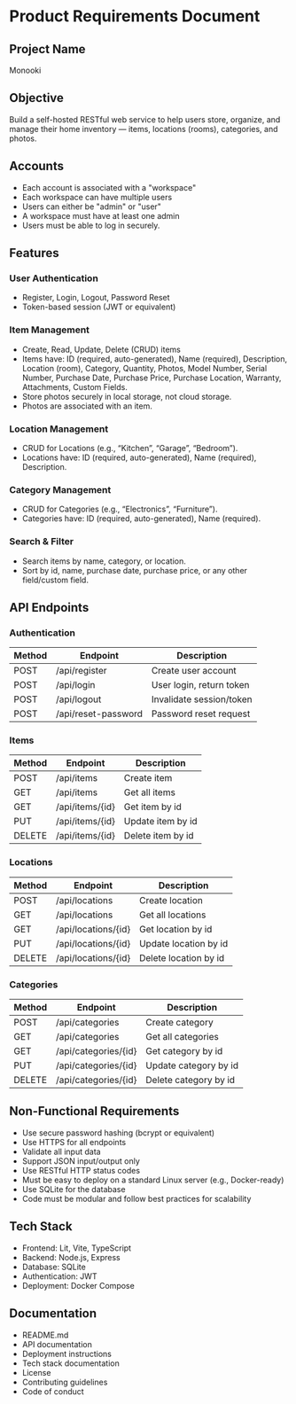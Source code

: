 # Product Requirements Document

## Project Name
Monooki

## Objective
Build a self-hosted RESTful web service to help users store, organize, and manage their home inventory — items, locations (rooms), categories, and photos.

## Accounts
- Each account is associated with a "workspace"
- Each workspace can have multiple users
- Users can either be "admin" or "user"
- A workspace must have at least one admin
- Users must be able to log in securely.

## Features
### User Authentication
- Register, Login, Logout, Password Reset
- Token-based session (JWT or equivalent)

### Item Management
- Create, Read, Update, Delete (CRUD) items
- Items have: ID (required, auto-generated), Name (required), Description, Location (room), Category, Quantity, Photos, Model Number, Serial Number, Purchase Date, Purchase Price, Purchase Location, Warranty, Attachments, Custom Fields.
- Store photos securely in local storage, not cloud storage.
- Photos are associated with an item.

### Location Management
- CRUD for Locations (e.g., “Kitchen”, “Garage”, “Bedroom”).
- Locations have: ID (required, auto-generated), Name (required), Description.

### Category Management
- CRUD for Categories (e.g., “Electronics”, “Furniture”).
- Categories have: ID (required, auto-generated), Name (required).

### Search & Filter
- Search items by name, category, or location.
- Sort by id, name, purchase date, purchase price, or any other field/custom field.

## API Endpoints

### Authentication
Method | Endpoint | Description
-------|----------|------------
POST | /api/register | Create user account
POST | /api/login | User login, return token
POST | /api/logout | Invalidate session/token
POST | /api/reset-password | Password reset request

### Items
Method | Endpoint | Description
-------|----------|------------
POST | /api/items | Create item
GET | /api/items | Get all items
GET | /api/items/{id} | Get item by id
PUT | /api/items/{id} | Update item by id
DELETE | /api/items/{id} | Delete item by id

### Locations
Method | Endpoint | Description
-------|----------|------------
POST | /api/locations | Create location
GET | /api/locations | Get all locations
GET | /api/locations/{id} | Get location by id
PUT | /api/locations/{id} | Update location by id
DELETE | /api/locations/{id} | Delete location by id

### Categories
Method | Endpoint | Description
-------|----------|------------
POST | /api/categories | Create category
GET | /api/categories | Get all categories
GET | /api/categories/{id} | Get category by id
PUT | /api/categories/{id} | Update category by id
DELETE | /api/categories/{id} | Delete category by id

## Non-Functional Requirements
- Use secure password hashing (bcrypt or equivalent)
- Use HTTPS for all endpoints
- Validate all input data
- Support JSON input/output only
- Use RESTful HTTP status codes
- Must be easy to deploy on a standard Linux server (e.g., Docker-ready)
- Use SQLite for the database
- Code must be modular and follow best practices for scalability

## Tech Stack
- Frontend: Lit, Vite, TypeScript
- Backend: Node.js, Express
- Database: SQLite
- Authentication: JWT
- Deployment: Docker Compose

## Documentation
- README.md
- API documentation
- Deployment instructions
- Tech stack documentation
- License
- Contributing guidelines
- Code of conduct